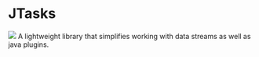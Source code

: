 # JTasks
[![](https://jitpack.io/v/fluffydaddy/jtasks.svg)](https://jitpack.io/#fluffydaddy/jtasks)
A lightweight library that simplifies working with data streams as well as java plugins.
